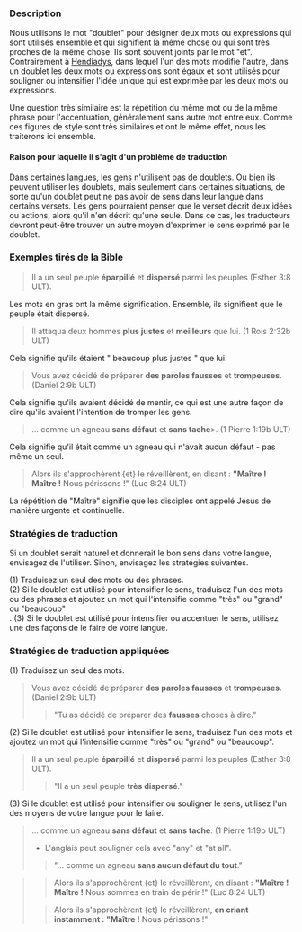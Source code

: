 ### Description

Nous utilisons le mot "doublet" pour désigner deux mots ou expressions qui sont utilisés ensemble et qui signifient la même chose ou qui sont très proches de la même chose. Ils sont souvent joints par le mot "et". Contrairement à [Hendiadys](../figs-hendiadys/01.md), dans lequel l'un des mots modifie l'autre, dans un doublet les deux mots ou expressions sont égaux et sont utilisés pour souligner ou intensifier l'idée unique qui est exprimée par les deux mots ou expressions.

Une question très similaire est la répétition du même mot ou de la même phrase pour l'accentuation, généralement sans autre mot entre eux. Comme ces figures de style sont très similaires et ont le même effet, nous les traiterons ici ensemble.

#### Raison pour laquelle il s'agit d'un problème de traduction

Dans certaines langues, les gens n'utilisent pas de doublets. Ou bien ils peuvent utiliser les doublets, mais seulement dans certaines situations, de sorte qu'un doublet peut ne pas avoir de sens dans leur langue dans certains versets. Les gens pourraient penser que le verset décrit deux idées ou actions, alors qu'il n'en décrit qu'une seule. Dans ce cas, les traducteurs devront peut-être trouver un autre moyen d'exprimer le sens exprimé par le doublet.

### Exemples tirés de la Bible

> Il a un seul peuple **éparpillé** et **dispersé** parmi les peuples (Esther 3:8 ULT).

Les mots en gras ont la même signification. Ensemble, ils signifient que le peuple était dispersé.

> Il attaqua deux hommes **plus justes** et **meilleurs** que lui. (1 Rois 2:32b ULT)

Cela signifie qu'ils étaient " beaucoup plus justes " que lui.

> Vous avez décidé de préparer **des paroles fausses** et **trompeuses**. (Daniel 2:9b ULT)

Cela signifie qu'ils avaient décidé de mentir, ce qui est une autre façon de dire qu'ils avaient l'intention de tromper les gens.

> ... comme un agneau **sans défaut** et **sans tache**>. (1 Pierre 1:19b ULT)

Cela signifie qu'il était comme un agneau qui n'avait aucun défaut - pas même un seul.

> Alors ils s'approchèrent {et} le réveillèrent, en disant : **"Maître ! Maître !** Nous périssons !" (Luc 8:24 ULT)

La répétition de "Maître" signifie que les disciples ont appelé Jésus de manière urgente et continuelle.

### Stratégies de traduction

Si un doublet serait naturel et donnerait le bon sens dans votre langue, envisagez de l'utiliser. Sinon, envisagez les stratégies suivantes.

(1) Traduisez un seul des mots ou des phrases.<br>
(2) Si le doublet est utilisé pour intensifier le sens, traduisez l'un des mots ou des phrases et ajoutez un mot qui l'intensifie comme "très" ou "grand" ou "beaucoup"<br>.
(3) Si le doublet est utilisé pour intensifier ou accentuer le sens, utilisez une des façons de le faire de votre langue.

### Stratégies de traduction appliquées

(1) Traduisez un seul des mots.

 > Vous avez décidé de préparer **des paroles fausses** et **trompeuses**. (Daniel 2:9b ULT)
 > > "Tu as décidé de préparer des **fausses** choses à dire."

(2) Si le doublet est utilisé pour intensifier le sens, traduisez l'un des mots et ajoutez un mot qui l'intensifie comme "très" ou "grand" ou "beaucoup".

 > Il a un seul peuple **éparpillé** et **dispersé** parmi les peuples (Esther 3:8 ULT).
 > > "Il a un seul peuple **très dispersé**."

(3) Si le doublet est utilisé pour intensifier ou souligner le sens, utilisez l'un des moyens de votre langue pour le faire.

> ... comme un agneau **sans défaut** et **sans tache**. (1 Pierre 1:19b ULT)
>
> * L'anglais peut souligner cela avec "any" et "at all".
>
> > "... comme un agneau **sans aucun défaut du tout**."

> > Alors ils s'approchèrent {et} le réveillèrent, en disant : **"Maître ! Maître !** Nous sommes en train de périr !" (Luc 8:24 ULT)
>
> > Alors ils s'approchèrent {et} le réveillèrent, **en criant instamment : "Maître !** Nous périssons !"
